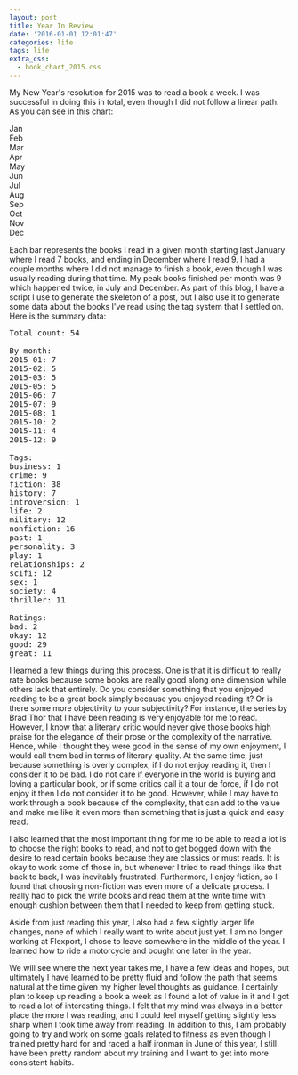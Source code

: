 ```yaml
---
layout: post
title: Year In Review
date: '2016-01-01 12:01:47'
categories: life
tags: life
extra_css:
  - book_chart_2015.css
---
```


My New Year's resolution for 2015 was to read a book a week. I was successful
in doing this in total, even though I did not follow a linear path. As you can
see in this chart:

<div class="chart"><div class="bar bar-7"><span class="text">Jan</span></div><div class="bar bar-5"><span class="text">Feb</span></div><div class="bar bar-5"><span class="text">Mar</span></div><div class="bar bar-0"><span class="text">Apr</span></div><div class="bar bar-5"><span class="text">May</span></div><div class="bar bar-7"><span class="text">Jun</span></div><div class="bar bar-9"><span class="text">Jul</span></div><div class="bar bar-1"><span class="text">Aug</span></div><div class="bar bar-0"><span class="text">Sep</span></div><div class="bar bar-2"><span class="text">Oct</span></div><div class="bar bar-4"><span class="text">Nov</span></div><div class="bar bar-9"><span class="text">Dec</span></div></div>

Each bar represents the books I read in a given month starting last January
where I read 7 books, and ending in December where I read 9.
I had a couple months where I did not manage to finish a book, even though
I was usually reading during that time. My peak books finished per month was
9 which happened twice, in July and December. As part of this blog, I have
a script I use to generate the skeleton of a post, but I also use it
to generate some data about the books I've read using the tag system
that I settled on. Here is the summary data:

<pre>
Total count: 54

By month:
2015-01: 7
2015-02: 5
2015-03: 5
2015-05: 5
2015-06: 7
2015-07: 9
2015-08: 1
2015-10: 2
2015-11: 4
2015-12: 9

Tags:
business: 1
crime: 9
fiction: 38
history: 7
introversion: 1
life: 2
military: 12
nonfiction: 16
past: 1
personality: 3
play: 1
relationships: 2
scifi: 12
sex: 1
society: 4
thriller: 11

Ratings:
bad: 2
okay: 12
good: 29
great: 11
</pre>

I learned a few things during this process. One is that it is difficult
to really rate books because some books are really good along one
dimension while others lack that entirely. Do you consider something that
you enjoyed reading to be a great book simply because you enjoyed reading
it? Or is there some more objectivity to your subjectivity? For instance,
the series by Brad Thor that I have been reading is very enjoyable for
me to read. However, I know that a literary critic would never give those
books high praise for the elegance of their prose or the complexity of
the narrative. Hence, while I thought they were good in the sense of my own
enjoyment, I would call them bad in terms of literary quality. At the same
time, just because something is overly complex, if I do not enjoy reading it,
then I consider it to be bad. I do not care if everyone in the world is
buying and loving a particular book, or if some critics call it a tour de force,
if I do not enjoy it then I do not consider it to be good. However, while
I may have to work through a book because of the complexity, that can add
to the value and make me like it even more than something that is just a quick
and easy read.

I also learned that the most important thing for me to be able to read a lot
is to choose the right books to read, and not to get bogged down with the
desire to read certain books because they are classics or must reads. It is
okay to work some of those in, but whenever I tried to read things like that
back to back, I was inevitably frustrated. Furthermore, I enjoy fiction,
so I found that choosing non-fiction was even more of a delicate process.
I really had to pick the write books and read them at the write time with
enough cushion between them that I needed to keep from getting stuck.

Aside from just reading this year, I also had a few slightly larger life
changes, none of which I really want to write about just yet. I am
no longer working at Flexport, I chose to leave somewhere in the middle
of the year. I learned how to ride a motorcycle and bought one later
in the year.

We will see where the next year takes me, I have a few ideas
and hopes, but ultimately I have learned to be pretty fluid and follow the
path that seems natural at the time given my higher level thoughts as
guidance. I certainly plan to keep up reading a book a week as I found
a lot of value in it and I got to read a lot of interesting things. I felt
that my mind was always in a better place the more I was reading, and I could
feel myself getting slightly less sharp when I took time away from reading.
In addition to this, I am probably going to try and work on some goals related
to fitness as even though I trained pretty hard for and raced a half ironman
in June of this year, I still have been pretty random about my training and
I want to get into more consistent habits.

